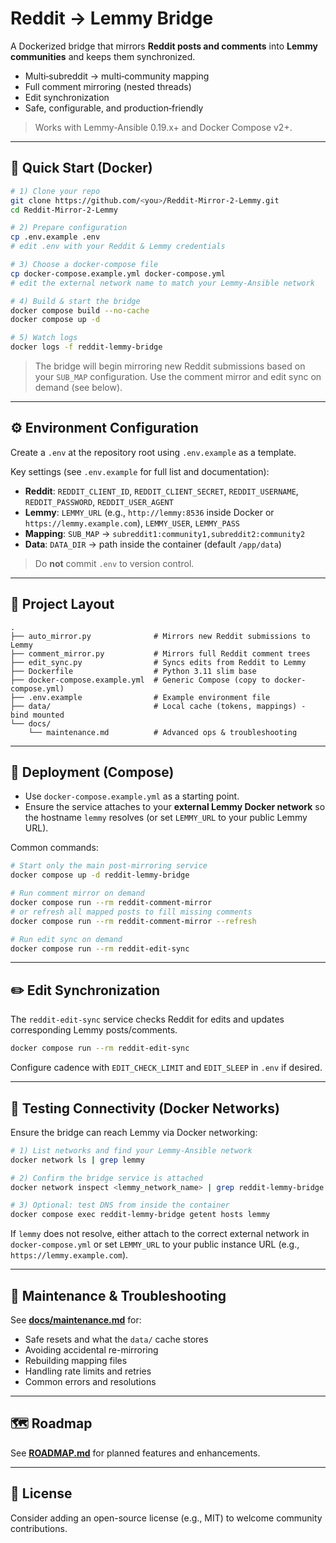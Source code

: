 # Reddit → Lemmy Bridge

A Dockerized bridge that mirrors **Reddit posts and comments** into **Lemmy communities** and keeps them synchronized.

- Multi‑subreddit → multi‑community mapping
- Full comment mirroring (nested threads)
- Edit synchronization
- Safe, configurable, and production‑friendly

> Works with Lemmy-Ansible 0.19.x+ and Docker Compose v2+.

---

## 🚀 Quick Start (Docker)

```bash
# 1) Clone your repo
git clone https://github.com/<you>/Reddit-Mirror-2-Lemmy.git
cd Reddit-Mirror-2-Lemmy

# 2) Prepare configuration
cp .env.example .env
# edit .env with your Reddit & Lemmy credentials

# 3) Choose a docker-compose file
cp docker-compose.example.yml docker-compose.yml
# edit the external network name to match your Lemmy-Ansible network

# 4) Build & start the bridge
docker compose build --no-cache
docker compose up -d

# 5) Watch logs
docker logs -f reddit-lemmy-bridge
```

> The bridge will begin mirroring new Reddit submissions based on your `SUB_MAP` configuration. Use the comment mirror and edit sync on demand (see below).

---

## ⚙️ Environment Configuration

Create a `.env` at the repository root using `.env.example` as a template.

Key settings (see `.env.example` for full list and documentation):

- **Reddit**: `REDDIT_CLIENT_ID`, `REDDIT_CLIENT_SECRET`, `REDDIT_USERNAME`, `REDDIT_PASSWORD`, `REDDIT_USER_AGENT`
- **Lemmy**: `LEMMY_URL` (e.g., `http://lemmy:8536` inside Docker or `https://lemmy.example.com`), `LEMMY_USER`, `LEMMY_PASS`
- **Mapping**: `SUB_MAP` → `subreddit1:community1,subreddit2:community2`
- **Data**: `DATA_DIR` → path inside the container (default `/app/data`)

> Do **not** commit `.env` to version control.

---

## 🧱 Project Layout

```
.
├── auto_mirror.py              # Mirrors new Reddit submissions to Lemmy
├── comment_mirror.py           # Mirrors full Reddit comment trees
├── edit_sync.py                # Syncs edits from Reddit to Lemmy
├── Dockerfile                  # Python 3.11 slim base
├── docker-compose.example.yml  # Generic Compose (copy to docker-compose.yml)
├── .env.example                # Example environment file
├── data/                       # Local cache (tokens, mappings) - bind mounted
└── docs/
    └── maintenance.md          # Advanced ops & troubleshooting
```

---

## 🐳 Deployment (Compose)

- Use `docker-compose.example.yml` as a starting point.
- Ensure the service attaches to your **external Lemmy Docker network** so the hostname `lemmy` resolves (or set `LEMMY_URL` to your public Lemmy URL).

Common commands:

```bash
# Start only the main post-mirroring service
docker compose up -d reddit-lemmy-bridge

# Run comment mirror on demand
docker compose run --rm reddit-comment-mirror
# or refresh all mapped posts to fill missing comments
docker compose run --rm reddit-comment-mirror --refresh

# Run edit sync on demand
docker compose run --rm reddit-edit-sync
```

---

## ✏️ Edit Synchronization

The `reddit-edit-sync` service checks Reddit for edits and updates corresponding Lemmy posts/comments.

```bash
docker compose run --rm reddit-edit-sync
```

Configure cadence with `EDIT_CHECK_LIMIT` and `EDIT_SLEEP` in `.env` if desired.

---

## 🔌 Testing Connectivity (Docker Networks)

Ensure the bridge can reach Lemmy via Docker networking:

```bash
# 1) List networks and find your Lemmy-Ansible network
docker network ls | grep lemmy

# 2) Confirm the bridge service is attached
docker network inspect <lemmy_network_name> | grep reddit-lemmy-bridge

# 3) Optional: test DNS from inside the container
docker compose exec reddit-lemmy-bridge getent hosts lemmy
```

If `lemmy` does not resolve, either attach to the correct external network in `docker-compose.yml` or set `LEMMY_URL` to your public instance URL (e.g., `https://lemmy.example.com`).

---

## 🧹 Maintenance & Troubleshooting

See **[docs/maintenance.md](./docs/maintenance.md)** for:
- Safe resets and what the `data/` cache stores
- Avoiding accidental re-mirroring
- Rebuilding mapping files
- Handling rate limits and retries
- Common errors and resolutions

---

## 🗺️ Roadmap

See **[ROADMAP.md](./ROADMAP.md)** for planned features and enhancements.

---

## 📝 License

Consider adding an open-source license (e.g., MIT) to welcome community contributions.
